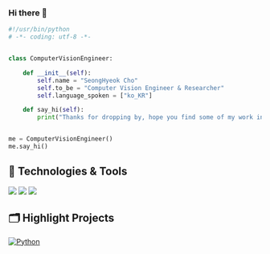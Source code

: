 ### Hi there 👋

<!--
**seonghyeokcho/seonghyeokcho** is a ✨ _special_ ✨ repository because its `README.md` (this file) appears on your GitHub profile.

Here are some ideas to get you started:

- 🔭 I’m currently working on ...
- 🌱 I’m currently learning ...
- 👯 I’m looking to collaborate on ...
- 🤔 I’m looking for help with ...
- 💬 Ask me about ...
- 📫 How to reach me: ...
- 😄 Pronouns: ...
- ⚡ Fun fact: ...
-->
```python
#!/usr/bin/python
# -*- coding: utf-8 -*-


class ComputerVisionEngineer:

    def __init__(self):
        self.name = "SeongHyeok Cho"
        self.to_be = "Computer Vision Engineer & Researcher"
        self.language_spoken = ["ko_KR"]

    def say_hi(self):
        print("Thanks for dropping by, hope you find some of my work interesting.")


me = ComputerVisionEngineer()
me.say_hi()
```

## 🔧 Technologies & Tools

![](https://img.shields.io/badge/OS-Mac_OS-informational?style=flat&logo=apple&logoColor=white&color=6aa6f8)
![](https://img.shields.io/badge/Editor-VS_Code-informational?style=flat&logo=visual-studio-code&logoColor=white&color=6aa6f8)
![](https://img.shields.io/badge/Code-Python-informational?style=flat&logo=python&logoColor=white&color=6aa6f8)

## 🗂️ Highlight Projects

<a href="https://github.com/seonghyeokcho/seonghyeokcho/Python">
  <img align="center" src="https://github-readme-stats.vercel.app/api/pin/?username=seonghyeokcho&repo=Python&show_icons=true&line_height=27&title_color=6aa6f8&text_color=8a919a&icon_color=6aa6f8&bg_color=22272e" alt="Python" />
</a>
